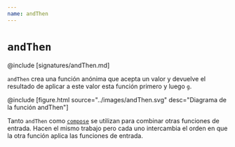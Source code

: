 ```yaml
---
name: andThen
---
```


# `andThen`

@include [signatures/andThen.md]

`andThen` crea una función anónima que acepta un valor y devuelve el resultado de aplicar a este valor esta función primero y luego `g`.

@include [figure.html source="../images/andThen.svg" desc="Diagrama de la función andThen"]

Tanto `andThen` como [`compose`](./compose) se utilizan para combinar otras funciones de entrada.
Hacen el mismo trabajo pero cada uno intercambia el orden en que la otra función aplica las funciones de entrada.
